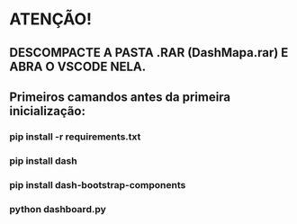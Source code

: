 # ATENÇÃO!

## DESCOMPACTE A PASTA .RAR (DashMapa.rar) E ABRA O VSCODE NELA.

## Primeiros camandos antes da primeira inicialização:

### pip install -r requirements.txt
### pip install dash
### pip install dash-bootstrap-components
### python dashboard.py 
